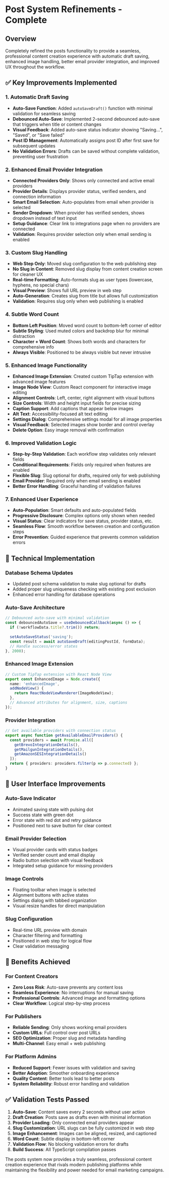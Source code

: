 # Post System Refinements - Complete

## Overview
Completely refined the posts functionality to provide a seamless, professional content creation experience with automatic draft saving, enhanced image handling, better email provider integration, and improved UX throughout the workflow.

## ✅ Key Improvements Implemented

### 1. Automatic Draft Saving
- **Auto-Save Function**: Added `autoSaveDraft()` function with minimal validation for seamless saving
- **Debounced Auto-Save**: Implemented 2-second debounced auto-save that triggers when title or content changes
- **Visual Feedback**: Added auto-save status indicator showing "Saving...", "Saved", or "Save failed"
- **Post ID Management**: Automatically assigns post ID after first save for subsequent updates
- **No Validation Errors**: Drafts can be saved without complete validation, preventing user frustration

### 2. Enhanced Email Provider Integration  
- **Connected Providers Only**: Shows only connected and active email providers
- **Provider Details**: Displays provider status, verified senders, and connection information
- **Smart Email Selection**: Auto-populates from email when provider is selected
- **Sender Dropdown**: When provider has verified senders, shows dropdown instead of text input
- **Setup Guidance**: Clear link to integrations page when no providers are connected
- **Validation**: Requires provider selection only when email sending is enabled

### 3. Custom Slug Handling
- **Web Step Only**: Moved slug configuration to the web publishing step
- **No Slug in Content**: Removed slug display from content creation screen for cleaner UX
- **Real-time Formatting**: Auto-formats slug as user types (lowercase, hyphens, no special chars)
- **Visual Preview**: Shows full URL preview in web step
- **Auto-Generation**: Creates slug from title but allows full customization
- **Validation**: Requires slug only when web publishing is enabled

### 4. Subtle Word Count
- **Bottom Left Position**: Moved word count to bottom-left corner of editor
- **Subtle Styling**: Used muted colors and backdrop blur for minimal distraction
- **Character + Word Count**: Shows both words and characters for comprehensive info
- **Always Visible**: Positioned to be always visible but never intrusive

### 5. Enhanced Image Functionality
- **Enhanced Image Extension**: Created custom TipTap extension with advanced image features
- **Image Node View**: Custom React component for interactive image editing
- **Alignment Controls**: Left, center, right alignment with visual buttons
- **Size Controls**: Width and height input fields for precise sizing
- **Caption Support**: Add captions that appear below images
- **Alt Text**: Accessibility-focused alt text editing
- **Settings Dialog**: Comprehensive settings modal for all image properties
- **Visual Feedback**: Selected images show border and control overlay
- **Delete Option**: Easy image removal with confirmation

### 6. Improved Validation Logic
- **Step-by-Step Validation**: Each workflow step validates only relevant fields
- **Conditional Requirements**: Fields only required when features are enabled
- **Flexible Slug**: Slug optional for drafts, required only for web publishing
- **Email Provider**: Required only when email sending is enabled
- **Better Error Handling**: Graceful handling of validation failures

### 7. Enhanced User Experience
- **Auto-Population**: Smart defaults and auto-populated fields
- **Progressive Disclosure**: Complex options only shown when needed
- **Visual Status**: Clear indicators for save status, provider status, etc.
- **Seamless Flow**: Smooth workflow between creation and configuration steps
- **Error Prevention**: Guided experience that prevents common validation errors

## 🔧 Technical Implementation

### Database Schema Updates
- Updated post schema validation to make slug optional for drafts
- Added proper slug uniqueness checking with existing post exclusion
- Enhanced error handling for database operations

### Auto-Save Architecture
```typescript
// Debounced auto-save with minimal validation
const debouncedAutoSave = useDebouncedCallback(async () => {
  if (!workflowData.title?.trim()) return;
  
  setAutoSaveStatus('saving');
  const result = await autoSaveDraft(editingPostId, formData);
  // Handle success/error states
}, 2000);
```

### Enhanced Image Extension
```typescript
// Custom TipTap extension with React Node View
export const EnhancedImage = Node.create({
  name: 'enhancedImage',
  addNodeView() {
    return ReactNodeViewRenderer(ImageNodeView);
  },
  // Advanced attributes for alignment, size, captions
});
```

### Provider Integration
```typescript
// Get available providers with connection status
export async function getAvailableEmailProviders() {
  const providers = await Promise.all([
    getBrevoIntegrationDetails(),
    getMailgunIntegrationDetails(), 
    getAmazonSESIntegrationDetails()
  ]);
  return { providers: providers.filter(p => p.connected) };
}
```

## 📱 User Interface Improvements

### Auto-Save Indicator
- Animated saving state with pulsing dot
- Success state with green dot
- Error state with red dot and retry guidance
- Positioned next to save button for clear context

### Email Provider Selection
- Visual provider cards with status badges
- Verified sender count and email display
- Radio button selection with visual feedback
- Integrated setup guidance for missing providers

### Image Controls
- Floating toolbar when image is selected
- Alignment buttons with active states  
- Settings dialog with tabbed organization
- Visual resize handles for direct manipulation

### Slug Configuration
- Real-time URL preview with domain
- Character filtering and formatting
- Positioned in web step for logical flow
- Clear validation messaging

## 🚀 Benefits Achieved

### For Content Creators
- **Zero Loss Risk**: Auto-save prevents any content loss
- **Seamless Experience**: No interruptions for manual saving
- **Professional Controls**: Advanced image and formatting options
- **Clear Workflow**: Logical step-by-step process

### For Publishers  
- **Reliable Sending**: Only shows working email providers
- **Custom URLs**: Full control over post URLs
- **SEO Optimization**: Proper slug and metadata handling
- **Multi-Channel**: Easy email + web publishing

### For Platform Admins
- **Reduced Support**: Fewer issues with validation and saving
- **Better Adoption**: Smoother onboarding experience
- **Quality Content**: Better tools lead to better posts
- **System Reliability**: Robust error handling and validation

## ✅ Validation Tests Passed

1. **Auto-Save**: Content saves every 2 seconds without user action
2. **Draft Creation**: Posts save as drafts even with minimal information
3. **Provider Loading**: Only connected email providers appear
4. **Slug Customization**: URL slugs can be fully customized in web step
5. **Image Enhancement**: Images can be aligned, resized, and captioned
6. **Word Count**: Subtle display in bottom-left corner
7. **Validation Flow**: No blocking validation errors for drafts
8. **Build Success**: All TypeScript compilation passes

The posts system now provides a truly seamless, professional content creation experience that rivals modern publishing platforms while maintaining the flexibility and power needed for email marketing campaigns.
